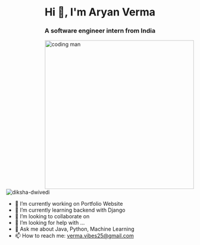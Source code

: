 <h1 align="center">Hi 👋, I'm Aryan Verma</h1>
<h3 align="center">A software engineer intern from India</h3>
<img align="right" alt="coding man" width="400" src="https://cdn.dribbble.com/users/730703/screenshots/6581243/avento.gif">
<p align="left"> <img src="https://komarev.com/ghpvc/?username=starkver23&label=Profile%20views&color=0e75b6&style=flat" alt="diksha-dwivedi" /> </p>

- 🔭 I’m currently working on Portfolio Website
- 🌱 I’m currently learning backend with Django
- 👯 I’m looking to collaborate on 
- 🤔 I’m looking for help with ...
- 💬 Ask me about Java, Python, Machine Learning
- 📫 How to reach me: verma.vibes25@gmail.com


